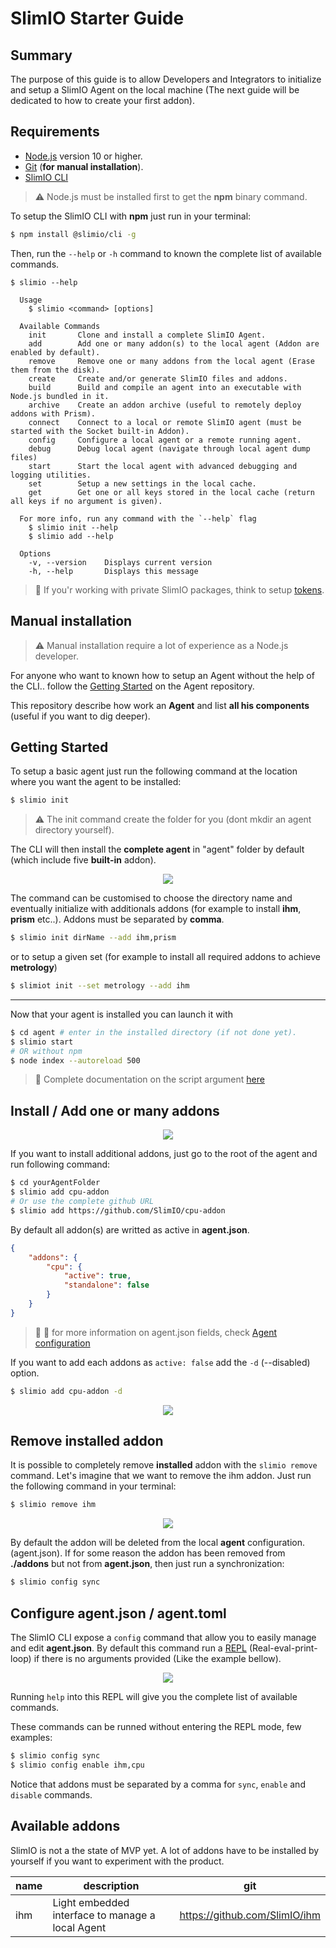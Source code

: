 # SlimIO Starter Guide

## Summary

The purpose of this guide is to allow Developers and Integrators to initialize and setup a SlimIO Agent on the local machine (The next guide will be dedicated to how to create your first addon).

## Requirements

- [Node.js](https://nodejs.org/en/) version 10 or higher.
- [Git](https://git-scm.com/) (**for manual installation**).
- [SlimIO CLI](https://github.com/SlimIO/CLI)

> ⚠️ Node.js must be installed first to get the **npm** binary command.

To setup the SlimIO CLI with **npm** just run in your terminal:
```bash
$ npm install @slimio/cli -g
```

Then, run the `--help` or `-h` command to known the complete list of available commands.
```
$ slimio --help

  Usage
    $ slimio <command> [options]

  Available Commands
    init       Clone and install a complete SlimIO Agent.
    add        Add one or many addon(s) to the local agent (Addon are enabled by default).
    remove     Remove one or many addons from the local agent (Erase them from the disk).
    create     Create and/or generate SlimIO files and addons.
    build      Build and compile an agent into an executable with Node.js bundled in it.
    archive    Create an addon archive (useful to remotely deploy addons with Prism).
    connect    Connect to a local or remote SlimIO agent (must be started with the Socket built-in Addon).
    config     Configure a local agent or a remote running agent.
    debug      Debug local agent (navigate through local agent dump files)
    start      Start the local agent with advanced debugging and logging utilities.
    set        Setup a new settings in the local cache.
    get        Get one or all keys stored in the local cache (return all keys if no argument is given).

  For more info, run any command with the `--help` flag
    $ slimio init --help
    $ slimio add --help

  Options
    -v, --version    Displays current version
    -h, --help       Displays this message
```

> 👀 If you'r working with private SlimIO packages, think to setup [tokens](https://github.com/SlimIO/Governance/blob/master/docs/tooling.md#environment-variables).

## Manual installation

> ⚠️ Manual installation require a lot of experience as a Node.js developer.

For anyone who want to known how to setup an Agent without the help of the CLI.. follow the [Getting Started](https://github.com/SlimIO/Agent#getting-started) on the Agent repository.

This repository describe how work an **Agent** and list **all his components** (useful if you want to dig deeper).

## Getting Started
To setup a basic agent just run the following command at the location where you want the agent to be installed:

```bash
$ slimio init
```

> ⚠️ The init command create the folder for you (dont mkdir an agent directory yourself).

The CLI will then install the **complete agent** in "agent" folder by default (which include five **built-in** addon).

<p align="center">
<img src="./images/cli_init.gif">
</p>

The command can be customised to choose the directory name and eventually initialize with additionals addons (for example to install **ihm**, **prism** etc..). Addons must be separated by **comma**.

```bash
$ slimio init dirName --add ihm,prism
```

or to setup a given set (for example to install all required addons to achieve **metrology**)
```bash
$ slimiot init --set metrology --add ihm
```

---

Now that your agent is installed you can launch it with
```bash
$ cd agent # enter in the installed directory (if not done yet).
$ slimio start
# OR without npm
$ node index --autoreload 500
```

> 👀 Complete documentation on the script argument [here](https://github.com/SlimIO/Agent#cli-options)

## Install / Add one or many addons

<p align="center">
<img src="./images/cli_add1.gif">
</p>

If you want to install additional addons, just go to the root of the agent and run following command:

```bash
$ cd yourAgentFolder
$ slimio add cpu-addon
# Or use the complete github URL
$ slimio add https://github.com/SlimIO/cpu-addon
```

By default all addon(s) are writted as active in **agent.json**.
```json
{
    "addons": {
        "cpu": {
            "active": true,
            "standalone": false
        }
    }
}
```

> 👀 📄 for more information on agent.json fields, check [Agent configuration](https://github.com/SlimIO/Agent#agent-configuration)

If you want to add each addons as `active: false` add the `-d` (--disabled) option.

```bash
$ slimio add cpu-addon -d 
```

<p align="center">
<img src="./images/cli_add2.gif">
</p>

## Remove installed addon
It is possible to completely remove **installed** addon with the `slimio remove` command. Let's imagine that we want to remove the ihm addon. Just run the following command in your terminal:

```bash
$ slimio remove ihm
```

<p align="center">
<img src="https://i.imgur.com/8XWIamD.png">
</p>

By default the addon will be deleted from the local **agent** configuration. (agent.json). If for some reason the addon has been removed from **./addons** but not from **agent.json**, then just run a synchronization:

```bash
$ slimio config sync
```

## Configure agent.json / agent.toml
The SlimIO CLI expose a `config` command that allow you to easily manage and edit **agent.json**. By default this command run a [REPL](https://en.wikipedia.org/wiki/Read%E2%80%93eval%E2%80%93print_loop) (Real-eval-print-loop) if there is no arguments provided (Like the example bellow).

<p align="center">
<img src="./images/cli_config.gif">
</p>

Running `help` into this REPL will give you the complete list of available commands.

These commands can be runned without entering the REPL mode, few examples:
```bash
$ slimio config sync
$ slimio config enable ihm,cpu
```

Notice that addons must be separated by a comma for `sync`, `enable` and `disable` commands.

## Available addons

SlimIO is not a the state of MVP yet. A lot of addons have to be installed by yourself if you want to experiment with the product.

| name | description | git |
| --- | --- | --- |
| ihm | Light embedded interface to manage a local Agent | https://github.com/SlimIO/ihm |

